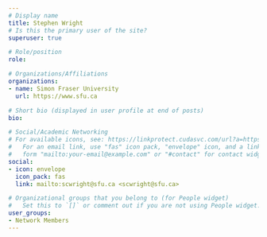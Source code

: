 ```yaml
---
# Display name
title: Stephen Wright
# Is this the primary user of the site?
superuser: true

# Role/position
role: 

# Organizations/Affiliations
organizations:
- name: Simon Fraser University
  url: https://www.sfu.ca

# Short bio (displayed in user profile at end of posts)
bio: 

# Social/Academic Networking
# For available icons, see: https://linkprotect.cudasvc.com/url?a=https%3a%2f%2fsourcethemes.com%2facademic%2fdocs%2fpage-builder%2f%23icons&c=E,1,03Q55I8O6D-V-MsaI5i3Th7UvGHpRVj6l4dANOBXiQaBRckWF-Uxi40d1B8mh5T88rS8FWL6R2UVO5-e4mDAmzVU5C2FJcU0kEkb6Qi2tyc,&typo=1
#   For an email link, use "fas" icon pack, "envelope" icon, and a link in the
#   form "mailto:your-email@example.com" or "#contact" for contact widget.
social:
- icon: envelope
  icon_pack: fas
  link: mailto:scwright@sfu.ca <scwright@sfu.ca>

# Organizational groups that you belong to (for People widget)
#   Set this to `[]` or comment out if you are not using People widget.
user_groups:
- Network Members
---
```

